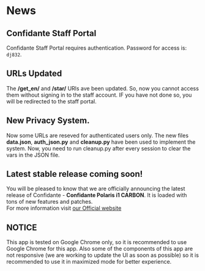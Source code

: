 # News

## Confidante Staff Portal
Confidante Staff Portal requires authentication. Password for access is: `dj832`.

## URLs Updated
The **/get_en/** and **/star/** URls ave been updated. So, now you cannot access them without signing in to the staff account. IF you have not done so, you will be redirected to the staff portal.

## New Privacy System.
Now some URLs are reseved for authenticated users only. The new files **data.json**, **auth_json.py** and **cleanup.py** have been used to implement the system. Now, you need to run cleanup.py after every session to clear the vars in the JSON file.

## Latest stable release coming soon!
You will be pleased to know that we are officially announcing the latest release of Confidante -  **Confidante Polaris i1 CARBON**. It is loaded with tons of new features and patches. <br>
For more information visit [our Official website](https://techworld856.godaddysites.com/f/confidante---release-coming-soon)


## NOTICE
This app is tested on Google Chrome only, so it is recommended to use Google Chrome for this app. Also some of the components of this app are not responsive (we are working to update the UI as soon as possible) so it is recommended to use it in maximized mode for better experience.
